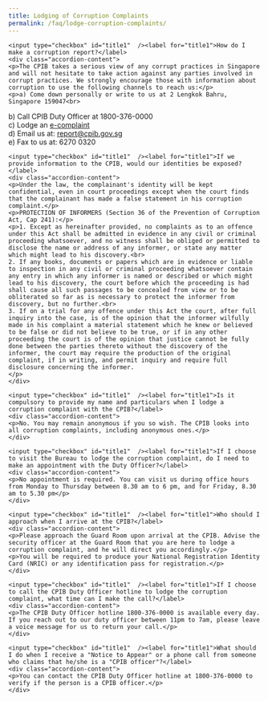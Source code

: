```yaml
---
title: Lodging of Corruption Complaints
permalink: /faq/lodge-corruption-complaints/
---
```



<style>

input {
	display: none;
}
label {
	display: block;
	padding: 8px 22px;
	margin: 0 0 5px 0;
	cursor: pointor;
	background: #F0F4F6;
	border-radius: 3px;
	color: #484848;
	transition: ease .5s;
	font-size: 1.5em;
}

label:hover {
	background: #4169e1;
	color: #FFF;
}

.accordion-content {
	/* background: #E2E5F6; */
	padding: 10px 0px 30px 30px;
	/* border: 1px solid #484848; */
	margin: 0 0 1px 0;
	border-radius: 3px;
}

input + label + .accordion-content {
	display: none;
}

input:checked + label + .accordion-content {
	display: none;
}

input:checked + label + .accordion-content {
	display: block;
}

</style>
<!-- End of accordion -->

<div class="container">

<div>

	<input type="checkbox" id="title1"  /><label for="title1">How do I make a corruption report?</label>
	<div class="accordion-content">
    <p>The CPIB takes a serious view of any corrupt practices in Singapore and will not hesitate to take action against any parties involved in corrupt practices. We strongly encourage those with information about corruption to use the following channels to reach us:</p>
    <p>a) Come down personally or write to us at 2 Lengkok Bahru, Singapore 159047<br>
b) Call CPIB Duty Officer at 1800-376-0000<br>
c) Lodge an <a href="/e-services/e-complaint-for-corrupt-conduct/">e-complaint</a><br>
d) Email us at: <a href = "mailto: report@cpib.gov.sg">report@cpib.gov.sg</a><br>
e) Fax to us at: 6270 0320</p>
	</div>

	<input type="checkbox" id="title1"  /><label for="title1">If we provide information to the CPIB, would our identities be exposed?</label>
	<div class="accordion-content">
    <p>Under the law, the complainant's identity will be kept confidential, even in court proceedings except when the court finds that the complainant has made a false statement in his corruption complaint.</p>
    <p>PROTECTION OF INFORMERS (Section 36 of the Prevention of Corruption Act, Cap 241):</p>
    <p>1. Except as hereinafter provided, no complaints as to an offence under this Act shall be admitted in evidence in any civil or criminal proceeding whatsoever, and no witness shall be obliged or permitted to disclose the name or address of any informer, or state any matter which might lead to his discovery.<br>
	2. If any books, documents or papers which are in evidence or liable to inspection in any civil or criminal proceeding whatsoever contain any entry in which any informer is named or described or which might lead to his discovery, the court before which the proceeding is had shall cause all such passages to be concealed from view or to be obliterated so far as is necessary to protect the informer from discovery, but no further.<br>
	3. If on a trial for any offence under this Act the court, after full inquiry into the case, is of the opinion that the informer wilfully made in his complaint a material statement which he knew or believed to be false or did not believe to be true, or if in any other proceeding the court is of the opinion that justice cannot be fully done between the parties thereto without the discovery of the informer, the court may require the production of the original complaint, if in writing, and permit inquiry and require full disclosure concerning the informer.
    </p>
	</div>

	<input type="checkbox" id="title1"  /><label for="title1">Is it compulsory to provide my name and particulars when I lodge a corruption complaint with the CPIB?</label>
	<div class="accordion-content">
    <p>No. You may remain anonymous if you so wish. The CPIB looks into all corruption complaints, including anonymous ones.</p>
	</div>

	<input type="checkbox" id="title1"  /><label for="title1">If I choose to visit the Bureau to lodge the corruption complaint, do I need to make an appointment with the Duty Officer?</label>
	<div class="accordion-content">
    <p>No appointment is required. You can visit us during office hours from Monday to Thursday between 8.30 am to 6 pm, and for Friday, 8.30 am to 5.30 pm</p>
	</div>

	<input type="checkbox" id="title1"  /><label for="title1">Who should I approach when I arrive at the CPIB?</label>
	<div class="accordion-content">
    <p>Please approach the Guard Room upon arrival at the CPIB. Advise the security officer at the Guard Room that you are here to lodge a corruption complaint, and he will direct you accordingly.</p>
    <p>You will be required to produce your National Registration Identity Card (NRIC) or any identification pass for registration.</p>
	</div>

	<input type="checkbox" id="title1"  /><label for="title1">If I choose to call the CPIB Duty Officer hotline to lodge the corruption complaint, what time can I make the call?</label>
	<div class="accordion-content">
    <p>The CPIB Duty Officer hotline 1800-376-0000 is available every day. If you reach out to our duty officer between 11pm to 7am, please leave a voice message for us to return your call.</p>
	</div>

	<input type="checkbox" id="title1"  /><label for="title1">What should I do when I receive a "Notice to Appear" or a phone call from someone who claims that he/she is a "CPIB officer"?</label>
	<div class="accordion-content">
    <p>You can contact the CPIB Duty Officer hotline at 1800-376-0000 to verify if the person is a CPIB officer.</p>
	</div>

</div>
</div>
